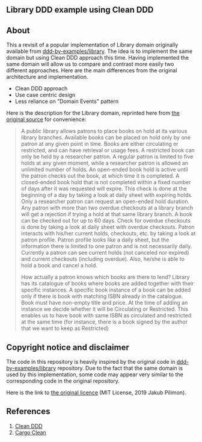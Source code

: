 ## Library DDD example using Clean DDD

## About

This a revisit of a popular implementation of Library domain originally available from 
[ddd-by-examples/library](https://github.com/ddd-by-examples/library). The idea is to implement the same domain but
using Clean DDD approach this time. Having implemented the same domain will allow us to compare and contrast more easily 
two different approaches. Here are the main differences from the original architecture and implementation.

- Clean DDD approach
- Use case centric design
- Less reliance on "Domain Events" pattern

Here is the description for the Library domain, reprinted here from 
[the original source](https://github.com/ddd-by-examples/library#domain-description) for convenience:

> A public library allows patrons to place books on hold at its various library branches. Available books can be placed 
> on hold only by one patron at any given point in time. Books are either circulating or restricted, and can have
> retrieval or usage fees. A restricted book can only be held by a researcher patron. A regular patron is limited
> to five holds at any given moment, while a researcher patron is allowed an unlimited number of holds. 
> An open-ended book hold is active until the patron checks out the book, at which time it is completed. 
> A closed-ended book hold that is not completed within a fixed number of days after it was requested will expire. 
> This check is done at the beginning of a day by taking a look at daily sheet with expiring holds. 
> Only a researcher patron can request an open-ended hold duration. Any patron with more than two overdue checkouts 
> at a library branch will get a rejection if trying a hold at that same library branch. A book can be checked out 
> for up to 60 days. Check for overdue checkouts is done by taking a look at daily sheet with overdue checkouts. 
> Patron interacts with his/her current holds, checkouts, etc. by taking a look at patron profile. Patron profile 
> looks like a daily sheet, but the information there is limited to one patron and is not necessarily daily. 
> Currently a patron can see current holds (not canceled nor expired) and current checkouts (including overdue). 
> Also, he/she is able to hold a book and cancel a hold.
>
> How actually a patron knows which books are there to lend? Library has its catalogue of books where books are 
> added together with their specific instances. A specific book instance of a book can be added only if there is 
> book with matching ISBN already in the catalogue. Book must have non-empty title and price. At the time of adding 
> an instance we decide whether it will be Circulating or Restricted. This enables us to have book with same ISBN as 
> circulated and restricted at the same time (for instance, there is a book signed by the author that we want to keep 
> as Restricted)

## Copyright notice and disclaimer

The code in this repository is heavily inspired by the original code in 
[ddd-by-examples/library](https://github.com/ddd-by-examples/library) repository. Due to the fact that the same domain
is used by this implementation, some code may appear very similar to the corresponding code in the original repository.

Here is the link to [the original licence](https://github.com/ddd-by-examples/library/blob/master/LICENSE)
(MIT License, 2019 Jakub Pilimon).

## References

1. [Clean DDD](https://medium.com/unil-ci-software-engineering/clean-domain-driven-design-2236f5430a05)
2. [Cargo Clean](https://medium.com/unil-ci-software-engineering/revisiting-cargo-tracking-application-using-clean-ddd-4ed16c0e6ae1)